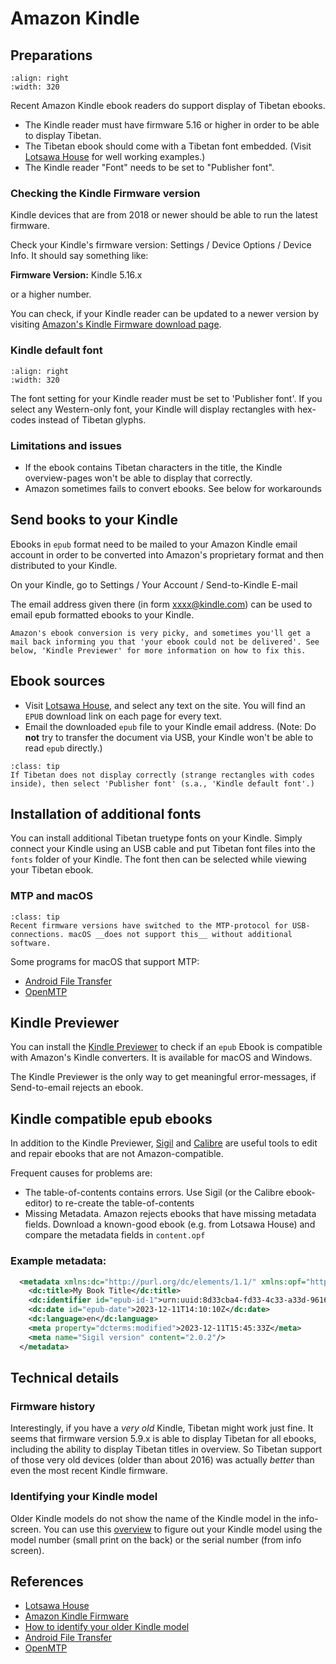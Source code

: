 # Amazon Kindle

## Preparations

```{image} Images/kindle_info.jpg
:align: right
:width: 320
```

Recent Amazon Kindle ebook readers do support display of Tibetan ebooks.

- The Kindle reader must have firmware 5.16 or higher in order to be able to display Tibetan.
- The Tibetan ebook should come with a Tibetan font embedded. (Visit [Lotsawa House](https://www.lotsawahouse.org) for well working examples.)
- The Kindle reader "Font" needs to be set to "Publisher font".

### Checking the Kindle Firmware version

Kindle devices that are from 2018 or newer should be able to run the latest firmware. 

Check your Kindle's firmware version: Settings / Device Options / Device Info. It should say something like:

**Firmware Version:** Kindle 5.16.x

or a higher number.

You can check, if your Kindle reader can be updated to a newer version by visiting [Amazon's Kindle Firmware download page](https://www.amazon.de/gp/help/customer/display.html?nodeId=GKMQC26VQQMM8XSW).

### Kindle default font

```{image} Images/kindle_fonts.jpg
:align: right
:width: 320
```

The font setting for your Kindle reader must be set to 'Publisher font'. If you select any Western-only font, your Kindle will display rectangles with hex-codes instead of Tibetan glyphs.

### Limitations and issues

- If the ebook contains Tibetan characters in the title, the Kindle overview-pages won't be able to display that correctly.
- Amazon sometimes fails to convert ebooks. See below for workarounds

## Send books to your Kindle

Ebooks in `epub` format need to be mailed to your Amazon Kindle email account in order to be converted into Amazon's proprietary format and then distributed to your Kindle.

On your Kindle, go to Settings / Your Account / Send-to-Kindle E-mail

The email address given there (in form xxxx@kindle.com) can be used to email epub formatted ebooks to your Kindle.

```{warning}
Amazon's ebook conversion is very picky, and sometimes you'll get a mail back informing you that 'your ebook could not be delivered'. See below, 'Kindle Previewer' for more information on how to fix this.
```

## Ebook sources

- Visit [Lotsawa House](https://www.lotsawahouse.org), and select any text on the site. You will find an `EPUB` download link on each page for every text.
- Email the downloaded `epub` file to your Kindle email address. (Note: Do __not__ try to transfer the document via USB, your Kindle won't be able to read `epub` directly.)

```{Admonition} Strange rectangles instead of Tibetan?
:class: tip
If Tibetan does not display correctly (strange rectangles with codes inside), then select 'Publisher font' (s.a., 'Kindle default font'.)
```

## Installation of additional fonts

You can install additional Tibetan truetype fonts on your Kindle. Simply connect your Kindle using an USB cable and put Tibetan font files into the `fonts` folder of your Kindle.
The font then can be selected while viewing your Tibetan ebook.

### MTP and macOS

```{Admonition} Connect your Kindle to the Mac
:class: tip
Recent firmware versions have switched to the MTP-protocol for USB-connections. macOS __does not support this__ without additional software.
```

Some programs for macOS that support MTP:

- [Android File Transfer](https://www.android.com/filetransfer/)
- [OpenMTP](https://github.com/ganeshrvel/openmtp)

## Kindle Previewer

You can install the [Kindle Previewer](https://www.amazon.com/Kindle-Previewer/b?ie=UTF8&node=21381691011) to check if an `epub` Ebook is compatible with Amazon's Kindle converters.
It is available for macOS and Windows.

The Kindle Previewer is the only way to get meaningful error-messages, if Send-to-email rejects an ebook.

## Kindle compatible epub ebooks

In addition to the Kindle Previewer, [Sigil](https://sigil-ebook.com/sigil/) and [Calibre](https://calibre-ebook.com/) are useful tools to edit and repair ebooks that are not Amazon-compatible.

Frequent causes for problems are:

- The table-of-contents contains errors. Use Sigil (or the Calibre ebook-editor) to re-create the table-of-contents
- Missing Metadata. Amazon rejects ebooks that have missing metadata fields. Download a known-good ebook (e.g. from Lotsawa House) and compare the metadata fields in `content.opf`

### Example metadata:

```xml
  <metadata xmlns:dc="http://purl.org/dc/elements/1.1/" xmlns:opf="http://www.idpf.org/2007/opf">
    <dc:title>My Book Title</dc:title>
    <dc:identifier id="epub-id-1">urn:uuid:8d33cba4-fd33-4c33-a33d-9616bfd1f7ba</dc:identifier>
    <dc:date id="epub-date">2023-12-11T14:10:10Z</dc:date>
    <dc:language>en</dc:language>
    <meta property="dcterms:modified">2023-12-11T15:45:33Z</meta>
    <meta name="Sigil version" content="2.0.2"/>
  </metadata>
```

## Technical details

### Firmware history

Interestingly, if you have a _very old_ Kindle, Tibetan might work just fine. It seems that firmware version 5.9.x is able to display Tibetan for all ebooks, including the ability to display Tibetan titles in overview. So Tibetan support of those very old devices (older than about 2016) was actually _better_ than even the most recent Kindle firmware.

### Identifying your Kindle model

Older Kindle models do not show the name of the Kindle model in the info-screen. You can use this [overview](https://www.androidauthority.com/which-kindle-model-do-i-have-1073996/) to figure out your Kindle model using the model number (small print on the back) or the serial number (from info screen).

## References

- [Lotsawa House](https://www.lotsawahouse.org)
- [Amazon Kindle Firmware](https://www.amazon.de/gp/help/customer/display.html?nodeId=GKMQC26VQQMM8XSW)
- [How to identify your older Kindle model](https://www.androidauthority.com/which-kindle-model-do-i-have-1073996/)
- [Android File Transfer](https://www.android.com/filetransfer/)
- [OpenMTP](https://github.com/ganeshrvel/openmtp)
